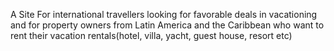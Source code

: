 A Site  For international travellers looking for favorable deals in vacationing and for property owners from Latin America and the Caribbean who want to rent their vacation
rentals(hotel, villa, yacht, guest house, resort etc)
